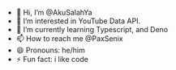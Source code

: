 - 👋 Hi, I’m @AkuSalahYa
- 👀 I’m interested in YouTube Data API.
- 🌱 I’m currently learning Typescript, and Deno
- 📫 How to reach me @PaxSenix
- 😄 Pronouns: he/him
- ⚡ Fun fact: i like code

<!---
AkuSalahYa/AkuSalahYa is a ✨ special ✨ repository because its `README.md` (this file) appears on your GitHub profile.
You can click the Preview link to take a look at your changes.
--->
